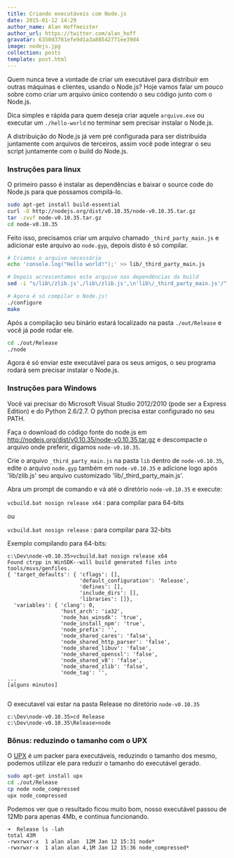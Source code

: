 ```yaml
---
title: Criando executáveis com Node.js
date: 2015-01-12 14:29
author_name: Alan Hoffmeister
author_url: https://twitter.com/alan_hoff
gravatar: 6350d3781efe9d1a3a88542771ee39d4
image: nodejs.jpg
collection: posts
template: post.html
---
```


Quem nunca teve a vontade de criar um executável para distribuir em outras
máquinas e clientes, usando o Node.js? Hoje vamos falar um pouco sobre como
criar um arquivo único contendo o seu código junto com o Node.js.
<!--more-->

Dica simples e rápida para quem deseja criar aquele `arquivo.exe` ou executar um
`./hello-world` no terminar sem precisar instalar o Node.js.

A distribuição do Node.js já vem pré configurada para ser distribuída juntamente
com arquivos de terceiros, assim você pode integrar o seu script juntamente com
o build do Node.js.

### Instruções para linux

O primeiro passo é instalar as dependências e baixar o source code do Node.js
para que possamos compilá-lo.

```bash
sudo apt-get install build-essential
curl -O http://nodejs.org/dist/v0.10.35/node-v0.10.35.tar.gz
tar -zxvf node-v0.10.35.tar.gz
cd node-v0.10.35
```

Feito isso, precisamos criar um arquivo chamado `_third_party_main.js` e
adicionar este arquivo ao `node.gyp`, depois disto é só compilar.

```bash
# Criamos o arquivo necessário
echo 'console.log("Hello world!");' >> lib/_third_party_main.js

# Depois acrescentamos este arquivo nas dependências da build
sed -i "s/lib\/zlib.js',/lib\/zlib.js',\n'lib\/_third_party_main.js'/" node.gyp

# Agora é só compilar o Node.js!
./configure
make
```

Após a compilação seu binário estará localizado na pasta `./out/Release` e você
já pode rodar ele.

```bash
cd ./out/Release
./node
```

Agora é só enviar este executável para os seus amigos, o seu programa rodará
sem precisar instalar o Node.js.

### Instruções para Windows

Você vai precisar do Microsoft Visual Studio 2012/2010 (pode ser a Express Edition) e 
do Python 2.6/2.7. O python precisa estar configurado no seu PATH.

Faça o download do código fonte do node.js em http://nodejs.org/dist/v0.10.35/node-v0.10.35.tar.gz e 
descompacte o arquivo onde preferir, digamos `node-v0.10.35`.

Crie o arquivo `_third_party_main.js` na pasta `lib` dentro de `node-v0.10.35`, edite o arquivo `node.gyp` também em `node-v0.10.35` e adicione logo após 'lib/zlib.js' seu arquivo customizado 'lib/_third_party_main.js'.

Abra um prompt de comando e vá até o diretório `node-v0.10.35` e execute:

`vcbuild.bat nosign release x64` : para compilar para 64-bits

ou

`vcbuild.bat nosign release`     : para compilar para 32-bits

Exemplo compilando para 64-bits:

```
c:\Dev\node-v0.10.35>vcbuild.bat nosign release x64
Found ctrpp in WinSDK--will build generated files into tools/msvs/genfiles.
{ 'target_defaults': { 'cflags': [],
                       'default_configuration': 'Release',
                       'defines': [],
                       'include_dirs': [],
                       'libraries': []},
  'variables': { 'clang': 0,
                 'host_arch': 'ia32',
                 'node_has_winsdk': 'true',
                 'node_install_npm': 'true',
                 'node_prefix': '',
                 'node_shared_cares': 'false',
                 'node_shared_http_parser': 'false',
                 'node_shared_libuv': 'false',
                 'node_shared_openssl': 'false',
                 'node_shared_v8': 'false',
                 'node_shared_zlib': 'false',
                 'node_tag': '',
... 
[alguns minutos]
                

```

O executavel vai estar na pasta Release no diretório `node-v0.10.35`

```
c:\Dev\node-v0.10.35>cd Release
c:\Dev\node-v0.10.35\Release>node

```


### Bônus: reduzindo o tamanho com o UPX

O [UPX][1] é um packer para executáveis, reduzindo o tamanho dos mesmo, podemos
utilizar ele para reduzir o tamanho do executável gerado.

```bash
sudo apt-get install upx
cd ./out/Release
cp node node_compressed
upx node_compressed
```

Podemos ver que o resultado ficou muito bom, nosso executável passou de 12Mb
para apenas 4Mb, e continua funcionando.

```
➜  Release ls -lah
total 43M
-rwxrwxr-x  1 alan alan  12M Jan 12 15:31 node*
-rwxrwxr-x  1 alan alan 4,1M Jan 12 15:36 node_compressed*
```

[0]: https://github.com/alanhoff/alanhoff.com/tree/master/content/posts
[1]: http://upx.sourceforge.net/
